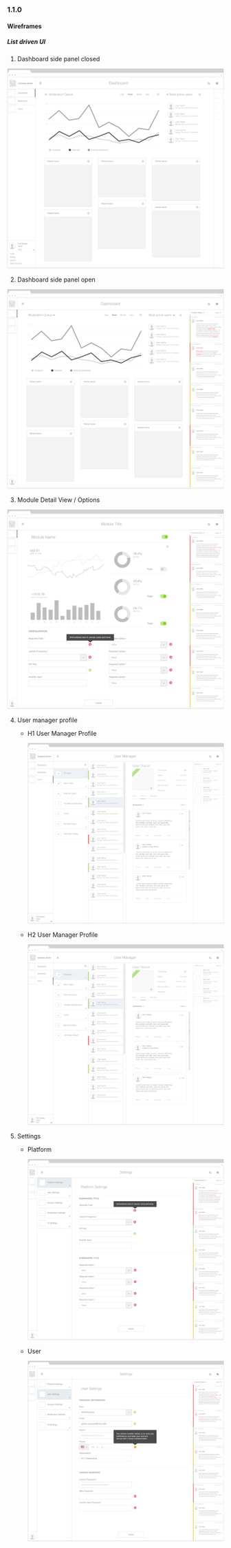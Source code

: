 ### 1.1.0


#### Wireframes



##### List driven UI

 1.  Dashboard side panel closed

 ![List Driven UI - panel closed](img/iterations/1.1.0/wireframes/dashboard-v.1.1.0.png)

 2. Dashboard side panel open

 ![List Driven UI - panel open](img/iterations/1.1.0/wireframes/dashboard-v.1.1.1.png)

 3. Module Detail View / Options

 ![Module Detail View](img/iterations/1.1.0/wireframes/module-detail-view-v.1.1.0.png)

 4. User manager profile

    - H1 User Manager Profile  

      ![H1 User Manager Profile ](img/iterations/1.1.0/wireframes/user-manager-v.1.1.0.png)

    - H2 User Manager Profile

      ![H2 User Manager Profile ](img/iterations/1.1.0/wireframes/user-manager-profile-2-v.1.1.0.png)

 5. Settings

    - Platform

      ![Platform Settings ](img/iterations/1.1.0/wireframes/settings-platform-v.1.1.0.png)

    - User

        ![User Settings ](img/iterations/1.1.0/wireframes/settings-user-v.1.1.0.png)
